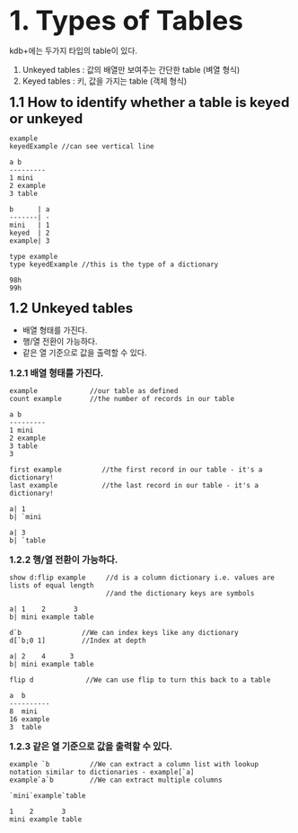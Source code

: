 <font size="7">**1. Types of Tables**</font>

kdb+에는 두가지 타입의 table이 있다.

1. Unkeyed tables : 값의 배열만 보여주는 간단한 table (벼열 형식)
2. Keyed tables : 키, 값을 가지는 table (객체 형식)

<font size="5">**1.1 How to identify whether a table is keyed or unkeyed**</font>

```kdb
example
keyedExample //can see vertical line
```

```Shell
a b
---------
1 mini
2 example
3 table

b      | a
-------| -
mini   | 1
keyed  | 2
example| 3
```

```kdb
type example
type keyedExample //this is the type of a dictionary
```

```Shell
98h
99h
```

<font size="5">**1.2 Unkeyed tables**</font>

- 배열 형태를 가진다.
- 행/열 전환이 가능하다.
- 같은 열 기준으로 값을 출력할 수 있다.

<font size="3">**1.2.1 배열 형태를 가진다.**</font>

```kdb
example             //our table as defined
count example       //the number of records in our table
```

```Shell
a b
---------
1 mini
2 example
3 table
3
```

```kdb
first example          //the first record in our table - it's a dictionary!
last example           //the last record in our table - it's a dictionary!
```

```Shell
a| 1
b| `mini

a| 3
b| `table
```

<font size="3">**1.2.2 행/열 전환이 가능하다.**</font>

```kdb
show d:flip example     //d is a column dictionary i.e. values are lists of equal length
                        //and the dictionary keys are symbols
```

```Shell
a| 1    2       3
b| mini example table
```

```kdb
d`b               //We can index keys like any dictionary
d[`b;0 1]         //Index at depth
```

```Shell
a| 2    4      3
b| mini example table
```

```kdb
flip d             //We can use flip to turn this back to a table
```

```Shell
a  b
----------
8  mini
16 example
3  table
```

<font size="3">**1.2.3 같은 열 기준으로 값을 출력할 수 있다.**</font>

```kdb
example `b          //We can extract a column list with lookup notation similar to dictionaries - example[`a]
example`a`b         //We can extract multiple columns
```

```Shell
`mini`example`table

1    2       3
mini example table
```
